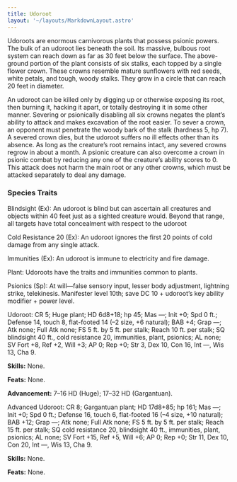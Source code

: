 ```yaml
---
title: Udoroot
layout: '~/layouts/MarkdownLayout.astro'
---
```

Udoroots are enormous carnivorous plants that possess psionic powers. The bulk
of an udoroot lies beneath the soil. Its massive, bulbous root system can
reach down as far as 30 feet below the surface. The above-ground portion of
the plant consists of six stalks, each topped by a single flower crown. These
crowns resemble mature sunflowers with red seeds, white petals, and tough,
woody stalks. They grow in a circle that can reach 20 feet in diameter.

An udoroot can be killed only by digging up or otherwise exposing its root,
then burning it, hacking it apart, or totally destroying it in some other
manner. Severing or psionically disabling all six crowns negates the plant’s
ability to attack and makes excavation of the root easier. To sever a crown,
an opponent must penetrate the woody bark of the stalk (hardness 5, hp 7). A
severed crown dies, but the udoroot suffers no ill effects other than its
absence. As long as the creature’s root remains intact, any severed crowns
regrow in about a month. A psionic creature can also overcome a crown in
psionic combat by reducing any one of the creature’s ability scores to 0. This
attack does not harm the main root or any other crowns, which must be attacked
separately to deal any damage.

###  Species Traits

Blindsight (Ex): An udoroot is blind but can ascertain all creatures and
objects within 40 feet just as a sighted creature would. Beyond that range,
all targets have total concealment with respect to the udoroot

Cold Resistance 20 (Ex): An udoroot ignores the first 20 points of cold damage
from any single attack.

Immunities (Ex): An udoroot is immune to electricity and fire damage.

Plant: Udoroots have the traits and immunities common to plants.

Psionics (Sp): At will—false sensory input, lesser body adjustment, lightning
strike, telekinesis. Manifester level 10th; save DC 10 + udoroot’s key ability
modifier + power level.

Udoroot: CR 5; Huge plant; HD 6d8+18; hp 45; Mas —; Init +0; Spd 0 ft.;
Defense 14, touch 8, flat-footed 14 (–2 size, +6 natural); BAB +4; Grap —; Atk
none; Full Atk none; FS 5 ft. by 5 ft. per stalk; Reach 10 ft. per stalk; SQ
blindsight 40 ft., cold resistance 20, immunities, plant, psionics; AL none;
SV Fort +8, Ref +2, Will +3; AP 0; Rep +0; Str 3, Dex 10, Con 16, Int —, Wis
13, Cha 9.

**Skills:** None.

**Feats:** None.

**Advancement:** 7–16 HD (Huge); 17–32 HD (Gargantuan).

Advanced Udoroot: CR 8; Gargantuan plant; HD 17d8+85; hp 161; Mas —; Init +0;
Spd 0 ft.; Defense 16, touch 6, flat-footed 16 (–4 size, +10 natural); BAB
+12; Grap —; Atk none; Full Atk none; FS 5 ft. by 5 ft. per stalk; Reach 15
ft. per stalk; SQ cold resistance 20, blindsight 40 ft., immunities, plant,
psionics; AL none; SV Fort +15, Ref +5, Will +6; AP 0; Rep +0; Str 11, Dex 10,
Con 20, Int —, Wis 13, Cha 9.

**Skills:** None.

**Feats:** None.

